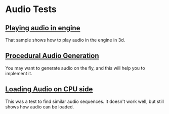 # Audio Tests

## [Playing audio in engine](ECSAudio.kt)

That sample shows how to play audio in the engine in 3d.

## [Procedural Audio Generation](ProceduralAudio.kt)

You may want to generate audio on the fly, and this will help you to implement it.

## [Loading Audio on CPU side](SoundFinder.kt)

This was a test to find similar audio sequences. It doesn't work well, but still shows how audio can be loaded.